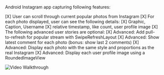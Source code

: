 Android Instagram app capturing following features:

[X] User can scroll through current popular photos from Instagram
[X] For each photo displayed, user can see the following details:
[X] Graphic, Caption, Username
[X] relative timestamp, like count, user profile image
[X] The following advanced user stories are optional:
[X] Advanced: Add pull-to-refresh for popular stream with SwipeRefreshLayout
[X] Advanced: Show latest comment for each photo (bonus: show last 2 comments)
[X] Advanced: Display each photo with the same style and proportions as the real Instagram 
[X] Advanced: Display each user profile image using a RoundedImageView

![Video Walkthrough](walkthrough.gif)